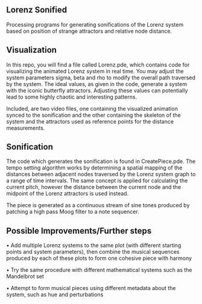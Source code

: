 ## Lorenz Sonified
Processing programs for generating sonifications of the Lorenz system based on position of strange attractors and relative node distance.

## Visualization
In this repo, you will find a file called Lorenz.pde, which contains code for visualizing the animated Lorenz system in real time. You may adjust the system parameters sigma, beta and rho to modify the overall path traversed by the system. The ideal values, as given in the code, generate a system with the iconic butterfly attractors. Adjusting these values can potentially lead to some highly chaotic and interesting patterns.

Included, are two video files, one containing the visualized animation synced to the sonification and the other containing the skeleton of the system and the attractors used as reference points for the distance measurements.

## Sonification
The code which generates the sonification is found in CreatePiece.pde. The tempo setting algorithm works by determining a spatial mapping of the distances between adjacent nodes traversed by the Lorenz system graph to a range of time intervals. The same concept is applied for calculating the current pitch, however the distance between the current node and the midpoint of the Lorenz attractors is used instead.

The piece is generated as a continuous stream of sine tones produced by patching a high pass Moog filter to a note sequencer.

## Possible Improvements/Further steps

• Add multiple Lorenz systems to the same plot (with different starting points and system parameters),
  then combine the musical sequences produced by each of these plots to form one cohesive piece with harmony

• Try the same procedure with different mathematical systems such as the Mandelbrot set

• Attempt to form musical pieces using different metadata about the system, such as hue and perturbations   
